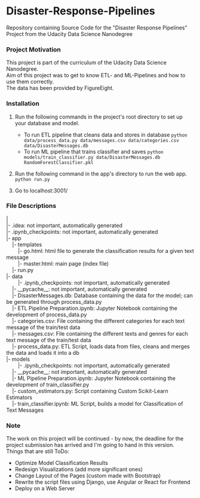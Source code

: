 # Disaster-Response-Pipelines
Repository containing Source Code for the "Disaster Response Pipelines" Project from the Udacity Data Science Nanodegree

### Project Motivation
This project is part of the curriculum of the Udacity Data Science Nanodegree. <br>
Aim of this project was to get to know ETL- and ML-Pipelines and how to use them correctly. <br>
The data has been provided by FigureEight.

### Installation
1. Run the following commands in the project's root directory to set up your database and model.

    - To run ETL pipeline that cleans data and stores in database
        `python data/process_data.py data/messages.csv data/categories.csv data/DisasterMessages.db`
    - To run ML pipeline that trains classifier and saves
        `python models/train_classifier.py data/DisasterMessages.db RandomForestClassifier.pkl`

2. Run the following command in the app's directory to run the web app.
    `python run.py`

3. Go to localhost:3001/

### File Descriptions
<p>
|<br>
|- .idea: not important, automatically generated<br>
|- .ipynb_checkpoints: not important, automatically generated<br>
|- app<br>
&nbsp;&nbsp;&nbsp;&nbsp;|- templates<br>
&nbsp;&nbsp;&nbsp;&nbsp;&nbsp;&nbsp;&nbsp;&nbsp;|- go.html: html file to generate the classification results for a given text message<br>
&nbsp;&nbsp;&nbsp;&nbsp;&nbsp;&nbsp;&nbsp;&nbsp;|- master.html: main page (index file)<br>
&nbsp;&nbsp;&nbsp;&nbsp;|- run.py <br>
|- data <br>
&nbsp;&nbsp;&nbsp;&nbsp;&nbsp;&nbsp;&nbsp;&nbsp;|- .ipynb_checkpoints: not important, automatically generated<br>
&nbsp;&nbsp;&nbsp;&nbsp;|- __pycache__: not important, automatically generated<br>
&nbsp;&nbsp;&nbsp;&nbsp;|- DisasterMessages.db: Database containing the data for the model; can be generated through process_data.py<br>
&nbsp;&nbsp;&nbsp;&nbsp;|- ETL Pipeline Preparation.ipynb: Jupyter Notebook containing the development of process_data.py<br>
&nbsp;&nbsp;&nbsp;&nbsp;|- categories.csv: File containing the different categories for each text message of the train/test data<br>
&nbsp;&nbsp;&nbsp;&nbsp;|- messages.csv: File containing the different texts and genres for each text message of the train/test data<br>
&nbsp;&nbsp;&nbsp;&nbsp;|- process_data.py: ETL Script, loads data from files, cleans and merges the data and loads it into a db<br>
|- models<br>
&nbsp;&nbsp;&nbsp;&nbsp;&nbsp;&nbsp;&nbsp;&nbsp;|- .ipynb_checkpoints: not important, automatically generated<br>
&nbsp;&nbsp;&nbsp;&nbsp;|- __pycache__: not important, automatically generated<br>
&nbsp;&nbsp;&nbsp;&nbsp;|- ML Pipeline Preparation.ipynb: Jupyter Notebook containing the development of train_classifier.py<br>
&nbsp;&nbsp;&nbsp;&nbsp;|- custom_estimators.py: Script containing Custom Scikit-Learn Estimators<br>
&nbsp;&nbsp;&nbsp;&nbsp;|- train_classifier.ipynb: ML Script, builds a model for Classification of Text Messages<br>
</p>

### Note
The work on this project will be continued - by now, the deadline for the project submission has arrived and I'm going
to hand in this version. <br>
Things that are still ToDo:
- Optimize Model Classification Results
- Redesign Visualizations (add more significant ones)
- Change Layout of the Pages (custom made with Bootstrap)
- Rewrite the script files using Django, use Angular or React for Frontend
- Deploy on a Web Server